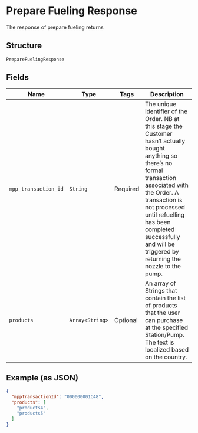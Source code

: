
# Prepare Fueling Response

The response of prepare fueling returns

## Structure

`PrepareFuelingResponse`

## Fields

| Name | Type | Tags | Description |
|  --- | --- | --- | --- |
| `mpp_transaction_id` | `String` | Required | The unique identifier of the Order. NB at this stage the Customer hasn’t actually bought anything so there’s no formal transaction associated with the Order. A transaction is not processed until refuelling has been completed successfully and will be triggered by returning the nozzle to the pump. |
| `products` | `Array<String>` | Optional | An array of Strings that contain the list of products that the user can purchase at the specified Station/Pump. The text is localized based on the country. |

## Example (as JSON)

```json
{
  "mppTransactionId": "000000001C48",
  "products": [
    "products4",
    "products5"
  ]
}
```

